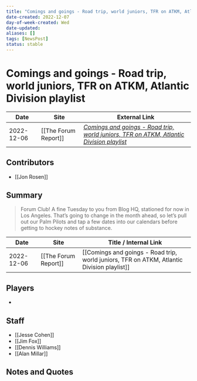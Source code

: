 ```yaml
---
title: "Comings and goings - Road trip, world juniors, TFR on ATKM, Atlantic Division playlist"
date-created: 2022-12-07
day-of-week-created: Wed
date-updated: 
aliases: []
tags: [NewsPost]
status: stable
---
```


# Comings and goings - Road trip, world juniors, TFR on ATKM, Atlantic Division playlist

| Date       | Site                 | External Link                                                                                                                                                                                             |
| ---------- | -------------------- | --------------------------------------------------------------------------------------------------------------------------------------------------------------------------------------------------------- |
| 2022-12-06 | [[The Forum Report]] | [*Comings and goings - Road trip, world juniors, TFR on ATKM, Atlantic Division playlist*](https://theforumreport.com/comings-and-goings-road-trip-world-juniors-tfr-on-atkm-atlantic-division-playlist/) |

## Contributors
- [[Jon Rosen]]

## Summary
> Forum Club! A fine Tuesday to you from Blog HQ, stationed for now in Los Angeles. That’s going to change in the month ahead, so let’s pull out our Palm Pilots and tap a few dates into our calendars before getting to hockey notes of substance.

| Date       | Site                 | Title / Internal Link                                                                      |
| ---------- | -------------------- | ------------------------------------------------------------------------------------------ |
| 2022-12-06 | [[The Forum Report]] | [[Comings and goings - Road trip, world juniors, TFR on ATKM, Atlantic Division playlist]] |

## Players
- 

## Staff
- [[Jesse Cohen]]
- [[Jim Fox]]
- [[Dennis Williams]]
- [[Alan Millar]]

## Notes and Quotes
> 

